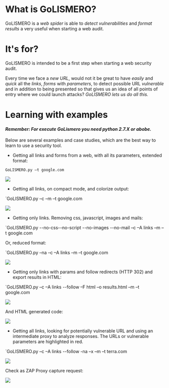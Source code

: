 What is GoLISMERO?
==================

GoLISMERO is a *web spider* is able to *detect vulnerabilities* and *format results* a very useful when starting a web audit.

It's for?
=========

GoLISMERO is intended to be a first step when starting a web security audit.

Every time we face a *new URL*, would not it be great to have *easily* and *quick* all the *links*, *forms* with *parameters*, to detect possible URL *vulnerable* and in addition to being presented so that gives us an idea of ​​all points of entry where we could launch attacks? *GoLISMERO lets us do all this.*

Learning with examples
======================

#### *Remember: For execute GoLismero you need python 2.7.X or abobe.*

Below are several examples and case studies, which are the best way to learn to use a security tool.

* Getting all links and forms from a web, with all its parameters, extended format:

`GoLISMERO.py –t google.com`

<img src="http://www.iniqua.com/wp-content/uploads/2011/11/x110911_1801_GoLISMEROSi12.png.pagespeed.ic.Xewovcm3yz.png" />

* Getting all links, on compact mode, and colorize output:

`GoLISMERO.py –c –m –t google.com

<img src="http://www.iniqua.com/wp-content/uploads/2011/11/x110911_1801_GoLISMEROSi22.png.pagespeed.ic.S5Cs2lcYJa.png" />

* Getting only links. Removing css, javascript, images and mails:

`GoLISMERO.py --no-css--no-script --no-images --no-mail –c –A links –m –t google.com

Or, reduced format: 

`GoLISMERO.py –na –c –A links –m –t google.com

<img src="http://www.iniqua.com/wp-content/uploads/2011/11/golismero_google_3-1024x882.png.pagespeed.ce.Hoki-xr7Dd.png" />

* Getting only links with params and follow redirects (HTTP 302) and export results in HTML:

`GoLISMERO.py –c –A links --follow –F html –o results.html –m –t google.com

<img src="http://www.iniqua.com/wp-content/uploads/2011/11/x110911_1801_GoLISMEROSi43.png.pagespeed.ic.2lJh2Hy8jH.png" />

And HTML generated code:

<img src="http://www.iniqua.com/wp-content/uploads/2011/11/x110911_1801_GoLISMEROSi53.png.pagespeed.ic.wYdeAb8WuU.png" />

* Getting all links, looking for potentially vulnerable URL and using an intermediate proxy to analyze responses. The URLs or vulnerable parameters are highlighted in red.

`GoLISMERO.py –c –A links --follow -na –x –m –t terra.com

<img src="http://www.iniqua.com/wp-content/uploads/2011/11/golismer_terra_1-1024x702.png" />

Check as ZAP Proxy capture request:

<img src="http://www.iniqua.com/wp-content/uploads/2011/11/x110911_1801_GoLISMEROSi71.png.pagespeed.ic.blW7vCO2YW.png" />
